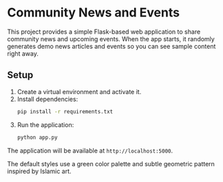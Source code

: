 # Community News and Events

This project provides a simple Flask-based web application to share community news and upcoming events.
When the app starts, it randomly generates demo news articles and events so you can see sample content right away.

## Setup

1. Create a virtual environment and activate it.
2. Install dependencies:
   ```bash
   pip install -r requirements.txt
   ```
3. Run the application:
   ```bash
   python app.py
   ```

The application will be available at `http://localhost:5000`.

The default styles use a green color palette and subtle geometric pattern inspired by Islamic art.
